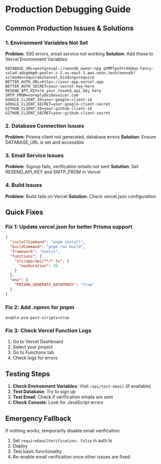 # Production Debugging Guide

## Common Production Issues & Solutions

### 1. Environment Variables Not Set
**Problem**: 500 errors, email service not working
**Solution**: Add these to Vercel Environment Variables:

```
DATABASE_URL=postgresql://neondb_owner:npg_qVMPlpo5Yck6@ep-fancy-salad-adsgdmp0-pooler.c-2.us-east-1.aws.neon.tech/neondb?sslmode=require&channel_binding=require
BETTER_AUTH_URL=https://your-app.vercel.app
BETTER_AUTH_SECRET=your-secret-key-here
RESEND_API_KEY=re_your_resend_api_key_here
SMTP_FROM=noreply@vibevoicer.com
GOOGLE_CLIENT_ID=your-google-client-id
GOOGLE_CLIENT_SECRET=your-google-client-secret
GITHUB_CLIENT_ID=your-github-client-id
GITHUB_CLIENT_SECRET=your-github-client-secret
```

### 2. Database Connection Issues
**Problem**: Prisma client not generated, database errors
**Solution**: Ensure DATABASE_URL is set and accessible

### 3. Email Service Issues
**Problem**: Signup fails, verification emails not sent
**Solution**: Set RESEND_API_KEY and SMTP_FROM in Vercel

### 4. Build Issues
**Problem**: Build fails on Vercel
**Solution**: Check vercel.json configuration

## Quick Fixes

### Fix 1: Update vercel.json for better Prisma support
```json
{
  "installCommand": "pnpm install",
  "buildCommand": "pnpm run build",
  "framework": "nextjs",
  "functions": {
    "src/app/api/**/*.ts": {
      "maxDuration": 30
    }
  },
  "env": {
    "PRISMA_GENERATE_DATAPROXY": "true"
  }
}
```

### Fix 2: Add .npmrc for pnpm
```
enable-pre-post-scripts=true
```

### Fix 3: Check Vercel Function Logs
1. Go to Vercel Dashboard
2. Select your project
3. Go to Functions tab
4. Check logs for errors

## Testing Steps

1. **Check Environment Variables**: Visit `/api/test-email` (if available)
2. **Test Database**: Try to sign up
3. **Test Email**: Check if verification emails are sent
4. **Check Console**: Look for JavaScript errors

## Emergency Fallback

If nothing works, temporarily disable email verification:
1. Set `requireEmailVerification: false` in auth.ts
2. Deploy
3. Test basic functionality
4. Re-enable email verification once other issues are fixed
